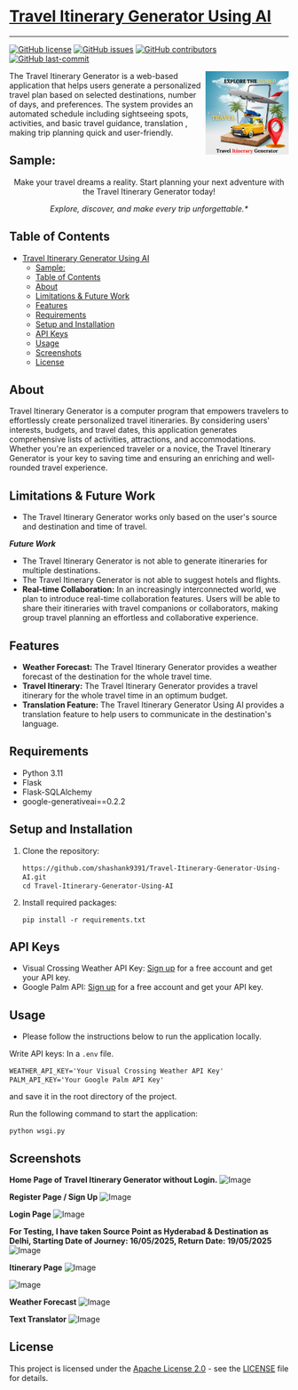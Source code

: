 # [Travel Itinerary Generator Using AI](Travel-Itinerary-Generator-Using-AI)


***

[![GitHub license](https://img.shields.io/github/license/shashank9391/Travel-Itinerary-Generator-Using-AI)](LICENSE)
[![GitHub issues](https://img.shields.io/github/issues/shashank9391/Travel-Itinerary-Generator-Using-AI)]()
[![GitHub contributors](https://img.shields.io/github/contributors/shashank9391/Travel-Itinerary-Generator-Using-AI)]()
[![GitHub last-commit](https://img.shields.io/github/last-commit/shashank9391/Travel-Itinerary-Generator-Using-AI)]()


<img title="Travel-Itinerary-Generator-Using-AI" align='right' src="/static/logo.png" alt="Travel Itinerary Generator Logo" width="150"/>

The Travel Itinerary Generator is a web-based application that helps users generate a personalized travel plan based on selected destinations, number of days, and preferences. The system provides an automated schedule including sightseeing spots, activities, and basic travel guidance, translation , making trip planning quick and user-friendly.

## Sample:





<p align="center">
Make your travel dreams a reality. Start planning your next adventure with the Travel Itinerary Generator today!
</p>
<p align="center">
<i>Explore, discover, and make every trip unforgettable.*</i>
</p>

## Table of Contents

- [Travel Itinerary Generator Using AI](#travel-itinerary-generator-using-ai)
  - [Sample:](#sample)
  - [Table of Contents](#table-of-contents)
  - [About](#about)
  - [Limitations \& Future Work](#limitations--future-work)
  - [Features](#features)
  - [Requirements](#requirements)
  - [Setup and Installation](#setup-and-installation)
  - [API Keys](#api-keys)
  - [Usage](#usage)
  - [Screenshots](#screenshots)
  - [License](#license)

## About

Travel Itinerary Generator is a computer program that empowers travelers to effortlessly create personalized travel itineraries. By considering users' interests, budgets, and travel dates, this application generates comprehensive lists of activities, attractions, and accommodations. Whether you're an experienced traveler or a novice, the Travel Itinerary Generator is your key to saving time and ensuring an enriching and well-rounded travel experience.

## Limitations & Future Work
- The Travel Itinerary Generator works only based on the user's source and destination and time of travel.

***Future Work***
- The Travel Itinerary Generator is not able to generate itineraries for multiple destinations.
- The Travel Itinerary Generator is not able to suggest hotels and flights.
- **Real-time Collaboration:** In an increasingly interconnected world, we plan to introduce real-time collaboration features. Users will be able to share their itineraries with travel companions or collaborators, making group travel planning an effortless and collaborative experience.

## Features

- **Weather Forecast:** The Travel Itinerary Generator provides a weather forecast of the destination for the whole travel time.
- **Travel Itinerary:** The Travel Itinerary Generator provides a travel itinerary for the whole travel time in an optimum budget.
- **Translation Feature:** The Travel Itinerary Generator Using AI provides a translation feature to help users to communicate in the destination's language.
## Requirements

- Python 3.11
- Flask
- Flask-SQLAlchemy
- google-generativeai==0.2.2

## Setup and Installation

1. Clone the repository:

   ```shell
   https://github.com/shashank9391/Travel-Itinerary-Generator-Using-AI.git
   cd Travel-Itinerary-Generator-Using-AI
2. Install required packages:

   ```shell
   pip install -r requirements.txt
   ```

## API Keys
- Visual Crossing Weather API Key: [Sign up](https://www.visualcrossing.com/weather-api) for a free account and get your API key.
- Google Palm API: [Sign up](https://makersuite.google.com) for a free account and get your API key.

## Usage
- Please follow the instructions below to run the application locally.

Write API keys: In a `.env` file.
```shell
WEATHER_API_KEY='Your Visual Crossing Weather API Key'
PALM_API_KEY='Your Google Palm API Key'
```
and save it in the root directory of the project.

Run the following command to start the application:
```shell
python wsgi.py
```

## Screenshots

**Home Page of Travel Itinerary Generator without Login.**
![Image](https://github.com/user-attachments/assets/380d2713-c122-4472-99f8-d61ee926e88a)


**Register Page / Sign Up**
![Image](https://github.com/user-attachments/assets/f741cacf-314f-4576-895f-3bf6dbbf4957)


**Login Page**
![Image](https://github.com/user-attachments/assets/5f34f409-e00a-44cc-9a28-fd03a79a9223)


**For Testing, I have taken Source Point as Hyderabad & Destination as Delhi, Starting Date of Journey: 16/05/2025, Return Date: 19/05/2025**
![Image](https://github.com/user-attachments/assets/b9e8dfd4-dfee-4d20-b463-342e3dbf7614)

**Itinerary Page**
![Image](https://github.com/user-attachments/assets/5eb38b9d-2861-4955-9b1e-0aec1e1d20ea)

![Image](https://github.com/user-attachments/assets/5bd6821b-ef59-44e2-9e93-9c6b80c563e3)

**Weather Forecast**
![Image](https://github.com/user-attachments/assets/f38b846c-2951-4c1d-b8d1-2e2ed87184b3)

**Text Translator**
![Image](https://github.com/user-attachments/assets/8cb573ab-cd03-42a1-bd93-0534bd6a116f)



## License

This project is licensed under the [Apache License 2.0](LICENSE) - see the [LICENSE](LICENSE) file for details.
